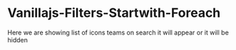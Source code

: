 # Vanillajs-Filters-Startwith-Foreach
Here  we are showing list of icons teams on search it will appear or it will be hidden
